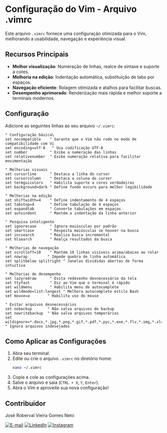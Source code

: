 # Configuração do Vim - Arquivo .vimrc

Este arquivo `.vimrc` fornece uma configuração otimizada para o Vim, melhorando a usabilidade, navegação e experiência visual.

## Recursos Principais

- **Melhor visualização**: Numeração de linhas, realce de sintaxe e suporte a cores.
- **Melhoria na edição**: Indentação automática, substituição de tabs por espaços.
- **Navegação eficiente**: Rolagem otimizada e atalhos para facilitar buscas.
- **Desempenho aprimorado**: Renderização mais rápida e melhor suporte a terminais modernos.

## Configuração

Adicione as seguintes linhas ao seu arquivo `~/.vimrc`:

```vim
" Configuração básica\
set nocompatible    " Garante que o Vim não rode no modo de compatibilidade com Vi
set encoding=utf-8   " Usa codificação UTF-8
set number          " Exibe a numeração das linhas
set relativenumber  " Exibe numeração relativa para facilitar movimentação

" Melhorias visuais
set cursorline      " Destaca a linha do cursor
set cursorcolumn    " Destaca a coluna do cursor
set termguicolors   " Habilita suporte a cores verdadeiras
set background=dark " Define fundo escuro para melhor legibilidade

" Melhorias na edição
set shiftwidth=4    " Define indentamento de 4 espaços
set tabstop=4       " Define tabulação de 4 espaços
set expandtab       " Converte tabulações em espaços
set autoindent      " Mantém a indentação da linha anterior

" Pesquisa inteligente
set ignorecase      " Ignora maiúsculas por padrão
set smartcase       " Respeita maiúsculas se houver na busca
set incsearch       " Realiza busca incremental
set hlsearch        " Realça resultados da busca

" Melhorias de navegação
set scrolloff=10    " Mantém 10 linhas visíveis acima/abaixo ao rolar
set nowrap         " Impede quebra de linha automática
set splitbelow splitright " Janelas divididas abertas de forma intuitiva

" Melhorias de desempenho
set lazyredraw      " Evita redesenho desnecessário da tela
set ttyfast         " Diz ao Vim que o terminal é rápido
set wildmenu        " Habilita menu de autocomplete
set wildmode=list:longest " Melhora autocomplete estilo Bash
set mouse=a        " Habilita uso do mouse

" Evitar arquivos desnecessários
set nobackup       " Não salva arquivos de backup
set nowritebackup  " Não salva arquivos temporários
set wildignore=*.docx,*.jpg,*.png,*.gif,*.pdf,*.pyc,*.exe,*.flv,*.img,*.xlsx " Ignora arquivos indesejados
```

## Como Aplicar as Configurações

1. Abra seu terminal.
2. Edite ou crie o arquivo `.vimrc` no diretório home:
   ```sh
   nano ~/.vimrc
   ```
3. Copie e cole as configurações acima.
4. Salve o arquivo e saia (`CTRL + X`, `Y`, `Enter`).
5. Abra o Vim e aproveite sua nova configuração!

## Contribuidor
José Roberval Vieira Gomes Neto

[![E-mail](https://img.shields.io/badge/-Email-000?style=for-the-badge&logo=microsoft-outlook&logoColor=FF00F6&color:FFF)](mailto:robervalg.neto@gmail.com)
[![LinkedIn](https://img.shields.io/badge/-LinkedIn-000?style=for-the-badge&logo=linkedin&logoColor=FF00F6&color:FFF)](https://www.linkedin.com/in/joseroberval)
[![Instagram](https://img.shields.io/badge/-Instagram-000?style=for-the-badge&logo=instagram&logoColor=FF00F6&color:FFF)](https://www.instagram.com/robervalgneto/)



